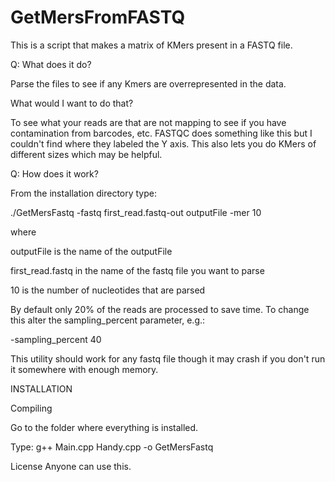 GetMersFromFASTQ
================

This is a script that makes a matrix of KMers present in a FASTQ file. 

Q: What does it do?

Parse the files to see if any Kmers are overrepresented in the data.


What would I want to do that?

To see what your reads are that are not mapping to see if you have contamination from barcodes, etc.  FASTQC does something like this but I couldn't find where they labeled the Y axis.  This also lets you do KMers of different sizes which may be helpful.


Q: How does it work? 

From the installation directory type:

./GetMersFastq -fastq first_read.fastq-out outputFile -mer 10

where 

outputFile is the name of the outputFile

first_read.fastq in the name of the fastq file you want to parse

10 is the number of nucleotides that are parsed


By default only 20% of the reads are processed to save time.  To change this alter the sampling_percent parameter, e.g.:

-sampling_percent 40


This utility should work for any fastq file though it may crash if you don't run it somewhere with enough memory.  


INSTALLATION

Compiling

Go to the folder where everything is installed.

Type:
g++ Main.cpp Handy.cpp -o GetMersFastq



License
Anyone can use this.
